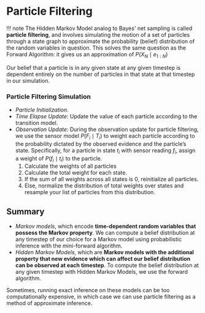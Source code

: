 # Particle Filtering

!!! note
    The Hidden Markov Model analog to Bayes' net sampling is called **particle filtering**,
    and involves simulating the motion of a set of particles through a state graph
    to approximate the probability (belief) distribution of the random variables
    in question. This solves the same question as the Forward Algorithm: it gives us an approximation of $P\left(X_N \mid e_{1: N}\right)$

Our belief that a particle is in any given state at any given timestep is dependent entirely on the number of particles in that state at that timestep in our simulation.

### Particle Filtering Simulation

* *Particle Initialization*. 
* *Time Elapse Update*: Update the value of each particle according to the transition model.
* *Observation Update*: During the observation update for particle filtering, we use the sensor model $P\left(F_i \mid T_i\right)$ to weight each particle according to the probability dictated by the observed evidence and the particle’s state. Specifically, for a particle in state $t_i$ with sensor reading $f_i$, assign a weight of $P\left(f_i \mid t_i\right)$ to the particle.
    1. Calculate the weights of all particles
    2. Calculate the total weight for each state.
    3. If the sum of all weights across all states is 0, reinitialize all particles.
    4. Else, normalize the distribution of total weights over states and resample your list of particles from this distribution.

## Summary

- *Markov models*, which encode **time-dependent random variables that possess the Markov property**. We can compute a belief distribution at any timestep of our choice for a Markov model using probabilistic inference with the mini-forward algorithm.
- *Hidden Markov Models*, which are **Markov models with the additional property that new evidence which can affect our belief distribution can be observed at each timestep**. To compute the belief distribution at any given timestep with Hidden Markov Models, we use the forward algorithm.

Sometimes, running exact inference on these models can be too computationally expensive, in which case we can use particle filtering as a method of approximate inference.